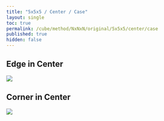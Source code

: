 ```yaml
---
title: "5x5x5 / Center / Case"
layout: single
toc: true
permalink: /cube/method/NxNxN/original/5x5x5/center/case
published: true
hidden: false
---
```


<head>
  <base target="_blank">
  <style>
    img {
      max-width: 350px;
    }
  </style>
</head>



## Edge in Center

<a href="https://alpha.twizzle.net/edit/?puzzle=5x5x5&stickering=centers-only&setup-alg=2R%27+F%27+2L+F+2R+F%27+2L%27+2R%27+F%27+2L+F+2R+F%27+2L%27+F2+U%27+2R%27+F2+2R+F+2F2+2B2&alg=r%27+F+r">
  <img src="https://user-images.githubusercontent.com/92285528/221396284-0a9c621e-186c-4419-95c5-f374531b8b78.png">
</a>



## Corner in Center

<a href="https://alpha.twizzle.net/edit/?puzzle=5x5x5&stickering=centers-only&setup-alg=2R%27+F%27+2L+F+2R+F%27+2L%27+F+U2&alg=Rw+U+Rw%27+U+Rw+U2%27+Rw%27">
  <img src="https://user-images.githubusercontent.com/92285528/221396318-1b2f292e-8326-44df-87ca-7ebe2ef664b6.png">
</a>
